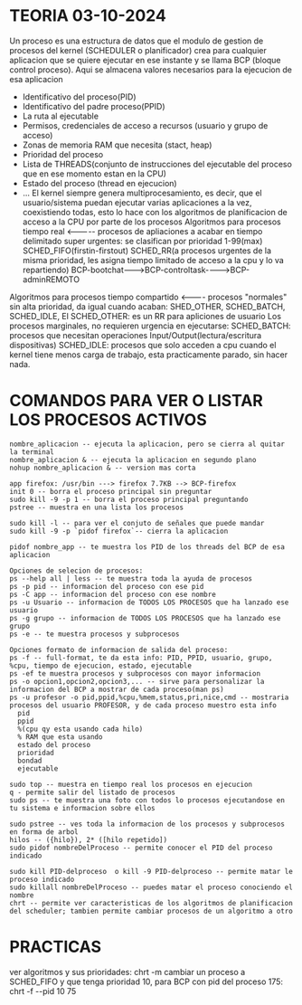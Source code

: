# TEORIA 03-10-2024
Un proceso es una estructura de datos que el modulo de gestion de procesos del kernel (SCHEDULER o planificador) crea para cualquier aplicacion que se quiere ejecutar en ese instante
y se llama BCP (bloque control proceso). Aqui se almacena valores necesarios para la ejecucion de esa aplicacion
  - Identificativo del proceso(PID)
  - Identificativo del padre proceso(PPID)
  - La ruta al ejecutable
  - Permisos, credenciales de acceso a recursos (usuario y grupo de acceso)
  - Zonas de memoria RAM que necesita (stact, heap)
  - Prioridad del proceso
  - Lista de THREADS(conjunto de instrucciones del ejecutable del proceso que en ese momento estan en la CPU)
  - Estado del proceso (thread en ejecucion)
  - ...
El kernel siempre genera multiprocesamiento, es decir, que el usuario/sistema puedan ejecutar varias aplicaciones a la vez,
coexistiendo todas, esto lo hace con los algoritmos de planificacion de acceso a la CPU por parte de los procesos
Algoritmos para procesos tiempo real <----- procesos de apliaciones a acabar en tiempo delimitado super urgentes: se clasifican por prioridad 1-99(max)
SCHED_FIFO(firstin-firstout)
SCHED_RR(a procesos urgentes de la misma prioridad, les asigna tiempo limitado de acceso a la cpu y lo va repartiendo)
BCP-bootchat--->BCP-controltask---->BCP-adminREMOTO

Algoritmos para procesos tiempo compartido <---- procesos "normales" sin alta prioridad, da igual cuando acaban: SHED_OTHER, SCHED_BATCH, SCHED_IDLE,
El SCHED_OTHER: es un RR para apliciones de usuario
Los procesos marginales, no requieren urgencia en ejecutarse:
  SCHED_BATCH: procesos que necesitan operaciones Input/Output(lectura/escritura dispositivas)
  SCHED_IDLE: procesos que solo acceden a cpu cuando el kernel tiene menos carga de trabajo, esta practicamente parado, sin hacer nada.

# COMANDOS PARA VER O LISTAR LOS PROCESOS ACTIVOS
    nombre_aplicacion -- ejecuta la aplicacion, pero se cierra al quitar la terminal
    nombre_aplicacion & -- ejecuta la aplicacion en segundo plano
    nohup nombre_aplicacion & -- version mas corta
  
    app firefox: /usr/bin ---> firefox 7.7KB --> BCP-firefox
    init 0 -- borra el proceso principal sin preguntar
    sudo kill -9 -p 1 -- borra el proceso principal preguntando
    pstree -- muestra en una lista los procesos
  
    sudo kill -l -- para ver el conjuto de señales que puede mandar
    sudo kill -9 -p `pidof firefox`-- cierra la aplicacion

    pidof nombre_app -- te muestra los PID de los threads del BCP de esa aplicacion

    Opciones de selecion de procesos:
    ps --help all | less -- te muestra toda la ayuda de procesos
    ps -p pid -- informacion del proceso con ese pid
    ps -C app -- informacion del proceso con ese nombre
    ps -u Usuario -- informacion de TODOS LOS PROCESOS que ha lanzado ese usuario
    ps -g grupo -- informacion de TODOS LOS PROCESOS que ha lanzado ese grupo
    ps -e -- te muestra procesos y subprocesos
    
    Opciones formato de informacion de salida del proceso:
    ps -f -- full-format, te da esta info: PID, PPID, usuario, grupo, %cpu, tiempo de ejecucion, estado, ejecutable
    ps -ef te muestra procesos y subprocesos con mayor informacion
    ps -o opcion1,opcion2,opcion3,... -- sirve para personalizar la informacion del BCP a mostrar de cada proceso(man ps)
    ps -u profesor -o pid,ppid,%cpu,%mem,status,pri,nice,cmd -- mostraria procesos del usuario PROFESOR, y de cada proceso muestro esta info
      pid
      ppid
      %(cpu qy esta usando cada hilo)
      % RAM que esta usando
      estado del proceso
      prioridad
      bondad
      ejecutable
      
    sudo top -- muestra en tiempo real los procesos en ejecucion
    q - permite salir del listado de procesos
    sudo ps -- te muestra una foto con todos lo procesos ejecutandose en tu sistema e informacion sobre ellos
    
    sudo pstree -- ves toda la informacion de los procesos y subprocesos en forma de arbol
    hilos -- ({hilo}), 2* ([hilo repetido])
    sudo pidof nombreDelProceso -- permite conocer el PID del proceso indicado 
    
    sudo kill PID-delproceso  o kill -9 PID-delproceso -- permite matar le proceso indicado
    sudo killall nombreDelProceso -- puedes matar el proceso conociendo el nombre
    chrt -- permite ver caracteristicas de los algoritmos de planificacion del scheduler; tambien permite cambiar procesos de un algoritmo a otro

# PRACTICAS
ver algoritmos y sus prioridades: chrt -m
cambiar un proceso a SCHED_FIFO y que tenga prioridad 10, para BCP con pid del proceso 175: chrt -f --pid 10 75
